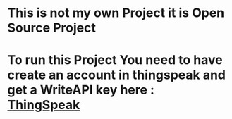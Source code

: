 # This is not my own Project it is Open Source Project 
# To run this Project You need to have create an account in thingspeak and get a WriteAPI key here : <a href="https://thingspeak.com/" target="_blank">ThingSpeak</a>
